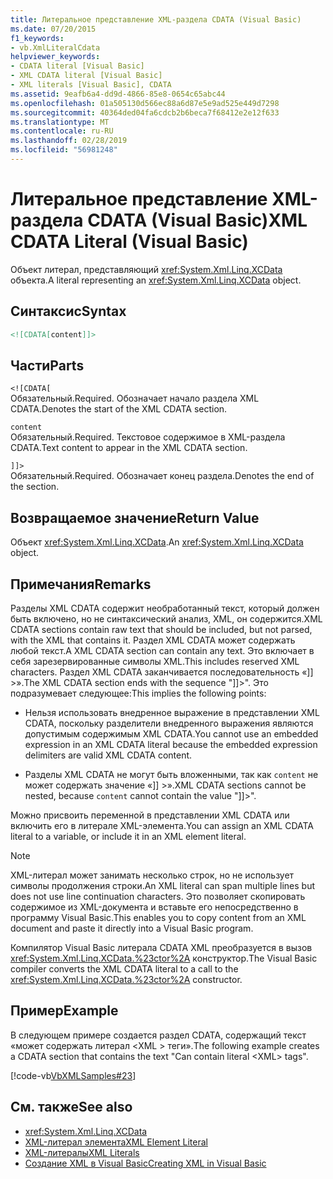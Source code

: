 ```yaml
---
title: Литеральное представление XML-раздела CDATA (Visual Basic)
ms.date: 07/20/2015
f1_keywords:
- vb.XmlLiteralCdata
helpviewer_keywords:
- CDATA literal [Visual Basic]
- XML CDATA literal [Visual Basic]
- XML literals [Visual Basic], CDATA
ms.assetid: 9eafb6a4-dd9d-4866-85e8-0654c65abc44
ms.openlocfilehash: 01a505130d566ec88a6d87e5e9ad525e449d7298
ms.sourcegitcommit: 40364ded04fa6cdcb2b6beca7f68412e2e12f633
ms.translationtype: MT
ms.contentlocale: ru-RU
ms.lasthandoff: 02/28/2019
ms.locfileid: "56981248"
---
```

# <a name="xml-cdata-literal-visual-basic"></a><span data-ttu-id="ebb09-102">Литеральное представление XML-раздела CDATA (Visual Basic)</span><span class="sxs-lookup"><span data-stu-id="ebb09-102">XML CDATA Literal (Visual Basic)</span></span>
<span data-ttu-id="ebb09-103">Объект литерал, представляющий <xref:System.Xml.Linq.XCData> объекта.</span><span class="sxs-lookup"><span data-stu-id="ebb09-103">A literal representing an <xref:System.Xml.Linq.XCData> object.</span></span>  
  
## <a name="syntax"></a><span data-ttu-id="ebb09-104">Синтаксис</span><span class="sxs-lookup"><span data-stu-id="ebb09-104">Syntax</span></span>  
  
```xml  
<![CDATA[content]]>  
```  
  
## <a name="parts"></a><span data-ttu-id="ebb09-105">Части</span><span class="sxs-lookup"><span data-stu-id="ebb09-105">Parts</span></span>  
 `<![CDATA[`  
 <span data-ttu-id="ebb09-106">Обязательный.</span><span class="sxs-lookup"><span data-stu-id="ebb09-106">Required.</span></span> <span data-ttu-id="ebb09-107">Обозначает начало раздела XML CDATA.</span><span class="sxs-lookup"><span data-stu-id="ebb09-107">Denotes the start of the XML CDATA section.</span></span>  
  
 `content`  
 <span data-ttu-id="ebb09-108">Обязательный.</span><span class="sxs-lookup"><span data-stu-id="ebb09-108">Required.</span></span> <span data-ttu-id="ebb09-109">Текстовое содержимое в XML-раздела CDATA.</span><span class="sxs-lookup"><span data-stu-id="ebb09-109">Text content to appear in the XML CDATA section.</span></span>  
  
 `]]>`  
 <span data-ttu-id="ebb09-110">Обязательный.</span><span class="sxs-lookup"><span data-stu-id="ebb09-110">Required.</span></span> <span data-ttu-id="ebb09-111">Обозначает конец раздела.</span><span class="sxs-lookup"><span data-stu-id="ebb09-111">Denotes the end of the section.</span></span>  
  
## <a name="return-value"></a><span data-ttu-id="ebb09-112">Возвращаемое значение</span><span class="sxs-lookup"><span data-stu-id="ebb09-112">Return Value</span></span>  
 <span data-ttu-id="ebb09-113">Объект <xref:System.Xml.Linq.XCData>.</span><span class="sxs-lookup"><span data-stu-id="ebb09-113">An <xref:System.Xml.Linq.XCData> object.</span></span>  
  
## <a name="remarks"></a><span data-ttu-id="ebb09-114">Примечания</span><span class="sxs-lookup"><span data-stu-id="ebb09-114">Remarks</span></span>  
 <span data-ttu-id="ebb09-115">Разделы XML CDATA содержит необработанный текст, который должен быть включено, но не синтаксический анализ, XML, он содержится.</span><span class="sxs-lookup"><span data-stu-id="ebb09-115">XML CDATA sections contain raw text that should be included, but not parsed, with the XML that contains it.</span></span> <span data-ttu-id="ebb09-116">Раздел XML CDATA может содержать любой текст.</span><span class="sxs-lookup"><span data-stu-id="ebb09-116">A XML CDATA section can contain any text.</span></span> <span data-ttu-id="ebb09-117">Это включает в себя зарезервированные символы XML.</span><span class="sxs-lookup"><span data-stu-id="ebb09-117">This includes reserved XML characters.</span></span> <span data-ttu-id="ebb09-118">Раздел XML CDATA заканчивается последовательность «]] >».</span><span class="sxs-lookup"><span data-stu-id="ebb09-118">The XML CDATA section ends with the sequence "]]>".</span></span> <span data-ttu-id="ebb09-119">Это подразумевает следующее:</span><span class="sxs-lookup"><span data-stu-id="ebb09-119">This implies the following points:</span></span>  
  
-   <span data-ttu-id="ebb09-120">Нельзя использовать внедренное выражение в представлении XML CDATA, поскольку разделители внедренного выражения являются допустимым содержимым XML CDATA.</span><span class="sxs-lookup"><span data-stu-id="ebb09-120">You cannot use an embedded expression in an XML CDATA literal because the embedded expression delimiters are valid XML CDATA content.</span></span>  
  
-   <span data-ttu-id="ebb09-121">Разделы XML CDATA не могут быть вложенными, так как `content` не может содержать значение «]] >».</span><span class="sxs-lookup"><span data-stu-id="ebb09-121">XML CDATA sections cannot be nested, because `content` cannot contain the value "]]>".</span></span>  
  
 <span data-ttu-id="ebb09-122">Можно присвоить переменной в представлении XML CDATA или включить его в литерале XML-элемента.</span><span class="sxs-lookup"><span data-stu-id="ebb09-122">You can assign an XML CDATA literal to a variable, or include it in an XML element literal.</span></span>  
  
> [!NOTE]
>  <span data-ttu-id="ebb09-123">XML-литерал может занимать несколько строк, но не использует символы продолжения строки.</span><span class="sxs-lookup"><span data-stu-id="ebb09-123">An XML literal can span multiple lines but does not use line continuation characters.</span></span> <span data-ttu-id="ebb09-124">Это позволяет скопировать содержимое из XML-документа и вставьте его непосредственно в программу Visual Basic.</span><span class="sxs-lookup"><span data-stu-id="ebb09-124">This enables you to copy content from an XML document and paste it directly into a Visual Basic program.</span></span>  
  
 <span data-ttu-id="ebb09-125">Компилятор Visual Basic литерала CDATA XML преобразуется в вызов <xref:System.Xml.Linq.XCData.%23ctor%2A> конструктор.</span><span class="sxs-lookup"><span data-stu-id="ebb09-125">The Visual Basic compiler converts the XML CDATA literal to a call to the <xref:System.Xml.Linq.XCData.%23ctor%2A> constructor.</span></span>  
  
## <a name="example"></a><span data-ttu-id="ebb09-126">Пример</span><span class="sxs-lookup"><span data-stu-id="ebb09-126">Example</span></span>  
 <span data-ttu-id="ebb09-127">В следующем примере создается раздел CDATA, содержащий текст «может содержать литерал \<XML > теги».</span><span class="sxs-lookup"><span data-stu-id="ebb09-127">The following example creates a CDATA section that contains the text "Can contain literal \<XML> tags".</span></span>  
  
 [!code-vb[VbXMLSamples#23](~/samples/snippets/visualbasic/VS_Snippets_VBCSharp/VbXMLSamples/VB/XMLSamples11.vb#23)]  
  
## <a name="see-also"></a><span data-ttu-id="ebb09-128">См. также</span><span class="sxs-lookup"><span data-stu-id="ebb09-128">See also</span></span>
- <xref:System.Xml.Linq.XCData>
- [<span data-ttu-id="ebb09-129">XML-литерал элемента</span><span class="sxs-lookup"><span data-stu-id="ebb09-129">XML Element Literal</span></span>](../../../visual-basic/language-reference/xml-literals/xml-element-literal.md)
- [<span data-ttu-id="ebb09-130">XML-литералы</span><span class="sxs-lookup"><span data-stu-id="ebb09-130">XML Literals</span></span>](../../../visual-basic/language-reference/xml-literals/index.md)
- [<span data-ttu-id="ebb09-131">Создание XML в Visual Basic</span><span class="sxs-lookup"><span data-stu-id="ebb09-131">Creating XML in Visual Basic</span></span>](../../../visual-basic/programming-guide/language-features/xml/creating-xml.md)
